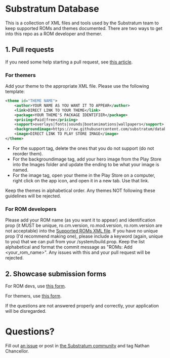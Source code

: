 # Substratum Database

This is a collection of XML files and tools used by the Substratum team to keep supported ROMs and themes documented. There are two ways to get into this repo as a ROM developer and themer.

## 1. Pull requests

If you need some help starting a pull request, see [this article](https://help.github.com/articles/creating-a-pull-request/).

### For themers

Add your theme to the appropriate XML file. Please use the following template:

```xml
<theme id="THEME NAME">
    <author>YOUR NAME AS YOU WANT IT TO APPEAR</author>
    <link>DIRECT LINK TO YOUR THEME</link>
    <package>YOUR THEME'S PACKAGE IDENTIFIER</package>
    <pricing>Paid|free</pricing>
    <support>overlays|fonts|sounds|bootanimations|wallpapers</support>
    <backgroundimage>https://raw.githubusercontent.com/substratum/database/master/images/IMAGE_NAME.ext</backgroundimage>
    <image>DIRECT LINK TO PLAY STORE IMAGE</image>
</theme>
```
+ For the support tag, delete the ones that you do not support (do not reorder them).
+ For the backgroundimage tag, add your hero image from the Play Store into the Images folder and update the ending to be what your image is named.
+ For the image tag, open your theme in the Play Store on a computer, right click on the app icon, and open it in a new tab. Use that link.

Keep the themes in alphabetical order. Any themes NOT following these guidelines will be rejected.

### For ROM developers

Please add your ROM name (as you want it to appear) and identification prop (it MUST be unique, ro.cm.version, ro.mod.version, ro.rom.version are not acceptable) into the [Supported ROMs XML file](supported_roms.xml). If you have no unique prop (I'd recommend making one), please include a keyword (again, unique to you) that we can pull from your /system/build.prop. Keep the list alphabetical and format the commit message as "ROMs: Add <your_rom_name>". Any issues with this and your pull request will be rejected.

## 2. Showcase submission forms

For ROM devs, use [this form](https://docs.google.com/forms/d/1hMTzKPLCfcPiyXu-vjd6v5cY3bIf9cOOFEHGk4H6nWs/viewform).

For themers, use [this form](https://docs.google.com/forms/d/1nN84W00jLUuJpTN5BWsEWZjCjLdyy2I3zaLSCVqu_C4/viewform).

If the questions are not answered properly and correctly, your application will be disregarded.

# Questions?

Fill out [an issue](https://github.com/substratum/database/issues) or post in [the Substratum community](https://plus.google.com/communities/102261717366580091389) and tag Nathan Chancellor.

